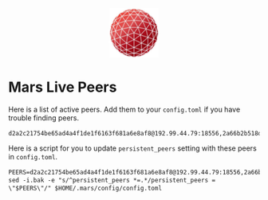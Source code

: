 <p align="center">
  <img height="100" height="auto" src="https://raw.githubusercontent.com/Nodeist/Kurulumlar/main/logos/mars.png">
</p>


# Mars Live Peers
Here is a list of active peers. Add them to your `config.toml` if you have trouble finding peers.
```
d2a2c21754be65ad4a4f1de1f6163f681a6e8af8@192.99.44.79:18556,2a66b2b518d908c91b734ac6bad07ae68e1553ba@141.94.171.61:26656
```

Here is a script for you to update `persistent_peers` setting with these peers in `config.toml`.

```
PEERS=d2a2c21754be65ad4a4f1de1f6163f681a6e8af8@192.99.44.79:18556,2a66b2b518d908c91b734ac6bad07ae68e1553ba@141.94.171.61:26656
sed -i.bak -e "s/^persistent_peers *=.*/persistent_peers = \"$PEERS\"/" $HOME/.mars/config/config.toml
```
